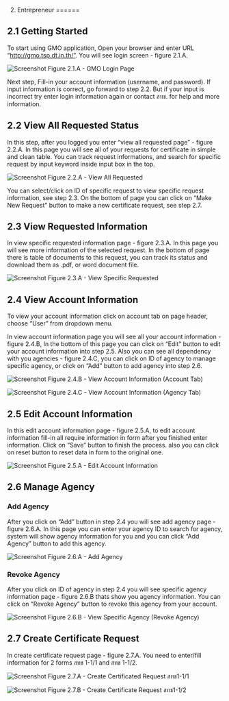 2. Entrepreneur
======

2.1 Getting Started
------

To start using GMO application, Open your browser and enter URL “http://gmo.tsp.dt.in.th/”. You will see login screen - figure 2.1.A.

![Screenshot](images/login.png)
Figure 2.1.A - GMO Login Page

Next step,  Fill-in your account information (username, and password). If input information is correct, go forward to step 2.2. But if your input is incorrect try enter login information again  or contact สทช. for help and more information.

2.2 View All Requested Status
------

In this step, after you logged you enter “view all requested page” - figure 2.2.A. In this page you will see all of your requests for certificate in simple and clean table. You can track request informations, and search for specific request by input keyword inside input box in the top. 

![Screenshot](images/view-all-request.png)
Figure 2.2.A - View All Requested

You can select/click on ID of specific request to view specific request information, see step 2.3. On the bottom of page you can click on “Make New Request” button to make a new certificate request, see step 2.7.


2.3 View Requested Information
------

In view specific requested information page - figure 2.3.A. In this page you will see more information of the selected request. In the bottom of page there is table of documents to this request, you can track its status and download them as .pdf, or word document file.

![Screenshot](images/view-request-information.png)
Figure 2.3.A - View Specific Requested

2.4 View Account Information
------

To view your account information click on account tab on page header, choose “User” from dropdown menu.

In view account information page you will see all your account information - figure 2.4.B, In the bottom of this page you can click on “Edit” button to edit your account information into step 2.5. Also you can see all dependency with you agencies - figure 2.4.C, you can click on ID of agency to manage specific agency, or click on “Add” button to add agency into step 2.6.

![Screenshot](images/view-account-information.png)
Figure 2.4.B - View Account Information (Account Tab)

![Screenshot](images/view-agency-information.png)
Figure 2.4.C - View Account Information (Agency Tab)

2.5 Edit Account Information
------

In this edit account information page - figure 2.5.A, to edit account information fill-in all require information in form after you finished enter information. Click on “Save” button to finish the process. also you can click on reset button to reset data in form to the original one.

![Screenshot](images/edit-account-information.png)
Figure 2.5.A - Edit Account Information

2.6 Manage Agency
------

### Add Agency

After you click on “Add” button in step 2.4 you will see add agency page - figure 2.6.A. In this page you can enter your agency ID to search for agency, system will show agency information for you and you can click “Add Agency” button to add this agency.

![Screenshot](images/entrepreneur-add-agency.png)
Figure 2.6.A - Add Agency

### Revoke Agency


After you click on ID of agency in step 2.4 you will see specific agency information page - figure 2.6.B thats show you agency information. You can click on “Revoke Agency” button to revoke this agency from your account.

![Screenshot](images/entrepreneur-revoke-agency.png)
Figure 2.6.B - View Specific Agency (Revoke Agency)

2.7 Create Certificate Request
------

In create certificate request page - figure 2.7.A. You need to enter/fill information for 2 forms สทช 1-1/1 and สทช 1-1/2. 

![Screenshot](images/create-certificate-request-1.png)
Figure 2.7.A - Create Certificated Request สทช1-1/1

![Screenshot](images/create-certificate-request-2.png)
Figure 2.7.B - Create Certificate Request สทช1-1/2















